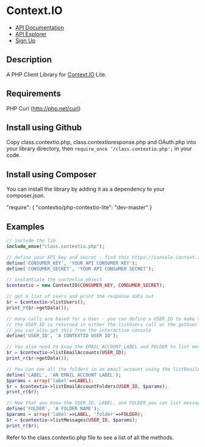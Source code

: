 # Context.IO

* [API Documentation](http://context.io/docs/lite/)
* [API Explorer](https://console.context.io/#explore)
* [Sign Up](http://context.io)

## Description

A PHP Client Library for [Context.IO](http://context.io) Lite. 

## Requirements

PHP Curl (http://php.net/curl)

## Install using Github

Copy class.contextio.php, class.contextioresponse.php and OAuth.php into your library
directory, then ```require_once '/class.contextio.php';``` in your code.

## Install using Composer

You can install the library by adding it as a dependency to your composer.json.

"require": {
  "contextio/php-contextio-lite": "dev-master"
}

## Examples

```php
// include the lib
include_once("class.contextio.php");

// define your API key and secret - find this https://console.context.io/#settings
define('CONSUMER_KEY', 'YOUR API CONSUMER KEY');
define('CONSUMER_SECRET', 'YOUR API CONSUMER SECRET');

// instantiate the contextio object
$contextio = new ContextIO(CONSUMER_KEY, CONSUMER_SECRET);

// get a list of users and print the response data out
$r = $contextio->listUsers();
print_r($r->getData());

// many calls are based for a User - you can define a USER_ID to make these calls
// the USER_ID is returned in either the listUsers call or the getUser call
// you can also get this from the interactive console
define('USER_ID', 'A CONTEXTIO USER ID');

// You also need to know the EMAIL_ACCOUNT_LABEL and FOLDER to list messages.
$r = $contextio->listEmailAccounts(USER_ID);
print_r($r->getData());

// You can see all the folders in an email account using the listEmailAccountFolders method
define('LABEL', 'AN EMAIL ACCOUNT LABEL');
$params = array('label'=>LABEL);
$r = $contextio->listEmailAccountFolders(USER_ID, $params);
print_r($r);

// Now that you know the USER_ID, LABEL, and FOLDER you can list messages
define('FOLDER', 'A FOLDER NAME');
$params = array('label'=>LABEL, 'folder'=>FOLDER);
$r = $contextio->listMessages(USER_ID, $params);
print_r($r);
```

Refer to the class.contextio.php file to see a list of all the methods.
